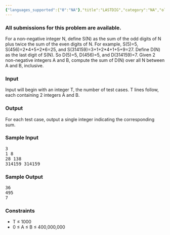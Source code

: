 ```yaml
---
{"languages_supported":{"0":"NA"},"title":"LASTDIG","category":"NA","old_version":true,"problem_code":"LASTDIG","tags":{"0":"NA"},"layout":"problem"}
---
```


<h3> All submissions for this problem are available. </h3><p>For a non-negative integer N, define S(N) as the sum of the odd digits of N
plus twice the sum of the even digits of N.
For example, S(5)=5, S(456)=2*4+5+2*6=25, and S(314159)=3+1+2*4+1+5+9=27.
Define D(N) as the last digit of S(N).
So D(5)=5, D(456)=5, and D(314159)=7.
Given 2 non-negative integers A and B, compute the sum of D(N) over all N between A and B, inclusive.
</p>
<h3>Input</h3>
<p>Input will begin with an integer T, the number of test cases.
T lines follow, each containing 2 integers A and B.</p>
<h3>Output</h3>
<p>For each test case, output a single integer indicating the corresponding sum.</p>
<h3>Sample Input</h3>
<pre>3
1 8
28 138
314159 314159
</pre>
<h3>Sample Output</h3>
<pre>36
495
7
</pre>
<h3>Constraints</h3>
<ul>
<li>T ≤ 1000</li>
<li>0 ≤ A ≤ B ≤ 400,000,000</li>
</ul>    